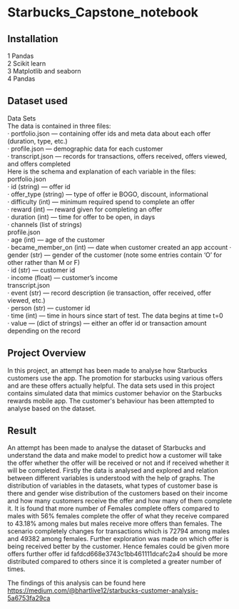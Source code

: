 # Starbucks_Capstone_notebook

## Installation
1 Pandas                                                                                                                               
2 Scikit learn                                                                                                                         
3 Matplotlib and seaborn                                                                                                               
4 Pandas                                                                                                                               

## Dataset used
Data Sets                                                                                                                               
The data is contained in three files:                                                                                                  
· portfolio.json — containing offer ids and meta data about each offer (duration, type, etc.)                                          
· profile.json — demographic data for each customer                                                                                     
· transcript.json — records for transactions, offers received, offers viewed, and offers completed                                     
Here is the schema and explanation of each variable in the files:                                                                      
portfolio.json                                                                                                                         
· id (string) — offer id                                                                                                              
· offer_type (string) — type of offer ie BOGO, discount, informational                                                                
· difficulty (int) — minimum required spend to complete an offer                                                                       
· reward (int) — reward given for completing an offer                                                                                 
· duration (int) — time for offer to be open, in days                                                                                 
· channels (list of strings)                                                                                                           
profile.json  
· age (int) — age of the customer                                                                                                     
· became_member_on (int) — date when customer created an app account
· gender (str) — gender of the customer (note some entries contain ‘O’ for other rather than M or F)                                   
· id (str) — customer id                                                                                                              
· income (float) — customer’s income                                                                                                   
transcript.json                                                                                                                       
· event (str) — record description (ie transaction, offer received, offer viewed, etc.)                                               
· person (str) — customer id                                                                                                          
· time (int) — time in hours since start of test. The data begins at time t=0                                                         
· value — (dict of strings) — either an offer id or transaction amount depending on the record                                          

## Project Overview
In this project, an attempt has been made to analyse how Starbucks customers use the app. The promotion for starbucks using various offers and are these offers actually helpful. The data sets used in this project contains simulated data that mimics customer behavior on the Starbucks rewards mobile app. The customer's behaviour has been attempted to analyse based on the dataset.

## Result
An attempt has been made to analyse the dataset of Starbucks and understand the data and make model to predict how a customer will take the offer whether the offer will be received or not and if received whether it will be completed. Firstly the data is analysed and explored and relation between different variables is understood with the help of graphs. The distribution of variables in the datasets, what types of customer base is there and gender wise distribution of the customers based on their income and how many customers receive the offer and how many of them complete it. It is found that more number of Females complete offers compared to males with 56% females complete the offer of what they receive compared to 43.18% among males but males receive more offers than females. The scenario completely changes for transactions which is 72794 among males and 49382 among females. Further exploration was made on which offer is being received better by the customer. Hence females could be given more offers further offer id fafdcd668e3743c1bb461111dcafc2a4 should be more distributed compared to others since it is completed a greater number of times.

The findings of this analysis can be found here https://medium.com/@bhartlive12/starbucks-customer-analysis-5a6753fa29ca
